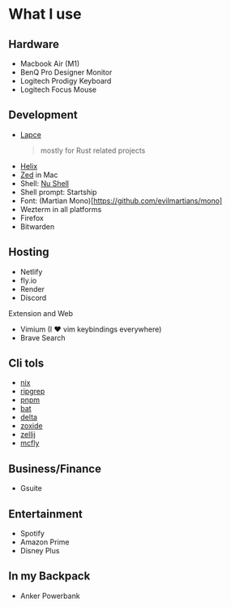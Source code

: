 # What I use

## Hardware

- Macbook Air (M1) 
- BenQ Pro Designer Monitor
- Logitech Prodigy Keyboard
- Logitech Focus Mouse

## Development

- [Lapce](https://github.com/lapce/lapce)
  > mostly for Rust related projects
- [Helix](https://github.com/helix-editor/helix)
- [Zed](https://zed.dev) in Mac
- Shell: [Nu Shell](https://www.nushell.sh)
- Shell prompt: Startship
- Font: (Martian Mono)[https://github.com/evilmartians/mono]
- Wezterm in all platforms
- Firefox
- Bitwarden

## Hosting

- Netlify
- fly.io
- Render
- Discord

Extension and Web

- Vimium (I :heart: vim keybindings everywhere)
- Brave Search

## Cli tols
- [nix](https://nixos.org/)
- [ripgrep](https://github.com/BurntSushi/ripgrep)
- [pnpm](https://pnpm.io)
- [bat](https://github.com/sharkdp/bat)
- [delta](https://github.com/dandavison/delta)
- [zoxide](https://github.com/ajeetdsouza/zoxide)
- [zellij](https://github.com/zellij-org/zellij)
- [mcfly](https://github.com/cantino/mcfly)

## Business/Finance

- Gsuite

## Entertainment

- Spotify 
- Amazon Prime
- Disney Plus

## In my Backpack

- Anker Powerbank
